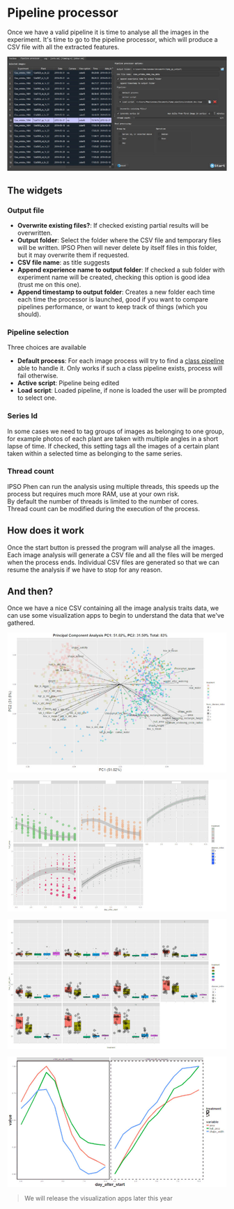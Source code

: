 # Pipeline processor

Once we have a valid pipeline it is time to analyse all the images in the experiment. It's time to go to the pipeline processor, which will produce a CSV file with all the extracted features.

![pipeline processor](images/ui_pipeline_processor.jpg)

## The widgets

### Output file
- **Overwrite existing files?**: If checked existing partial results will be overwritten.
- **Output folder**: Select the folder where the CSV file and temporary files will be written. IPSO Phen will never delete by itself files in this folder, but it may overwrite them if requested.
- **CSV file name**: as title suggests
- **Append experience name to output folder**: If checked a sub folder with experiment name will be created, checking this option is good idea (trust me on this one).
- **Append timestamp to output folder**: Creates a new folder each time each time the processor is launched, good if you want to compare pipelines performance, or want to keep track of things (which you should).

### Pipeline selection
Three choices are available

- **Default process**: For each image process will try to find a [class pipeline](class_pipelines.md) able to handle it. Only works if such a class pipeline exists, process will fail otherwise.
- **Active script**: Pipeline being edited
- **Load script**: Loaded pipeline, if none is loaded the user will be prompted to select one.

### Series Id
In some cases we need to tag groups of images as belonging to one group, for example photos of each plant are taken with multiple angles in a short lapse of time. If checked, this setting tags all the images of a certain plant taken within a selected time as belonging to the same series.

### Thread count
IPSO Phen can run the analysis using multiple threads, this speeds up the process but requires much more RAM, use at your own risk.<br>
By default the number of threads is limited to the number of cores.<br>
Thread count can be modified during the execution of the process.

## How does it work

Once the start button is pressed the program will analyse all the images. Each image analysis will generate a CSV file and all the files will be merged when the process ends. Individual CSV files are generated so that we can resume the analysis if we have to stop for any reason.

## And then?

Once we have a nice CSV containing all the image analysis traits data, we can use some visualization apps to begin to understand the data that we've gathered.

![Result image](images/pipeline_processor_pca_full.jpg)

![Result image](images/pipeline_processor_scatter.jpg)

![Result image](images/pipeline_processor_std_avg.jpg)

![Result image](images/pipeline_processor_plotter.jpg)

> We will release the visualization apps later this year


